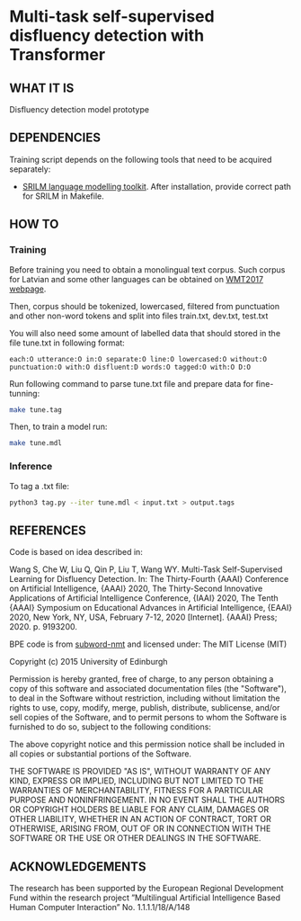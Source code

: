 # Multi-task self-supervised disfluency detection with Transformer

## WHAT IT IS
Disfluency detection model prototype

## DEPENDENCIES
Training script depends on the following tools that need to be acquired separately:

- [SRILM language modelling toolkit](http://www.speech.sri.com/projects/srilm/download.html). After installation, provide correct path for SRILM in Makefile.

## HOW TO 
### Training

Before training you need to obtain a monolingual text corpus. Such corpus for 
Latvian and some other languages can be obtained on [WMT2017 webpage](http://www.statmt.org/wmt17/translation-task.html#download).

Then, corpus should be tokenized, lowercased, filtered from punctuation and 
other non-word tokens and split into files train.txt, dev.txt, test.txt

You will also need some amount of labelled data that should stored in the file tune.txt in following format:
```
each:O utterance:O in:O separate:O line:O lowercased:O without:O punctuation:O with:O disfluent:D words:O tagged:O with:O D:O
```

Run following command to parse tune.txt file and prepare data for fine-tunning:
```bash
make tune.tag
```

Then, to train a model run:
```bash
make tune.mdl
```

### Inference
To tag a .txt file:
```bash
python3 tag.py --iter tune.mdl < input.txt > output.tags
```

## REFERENCES
Code is based on idea described in:

Wang S, Che W, Liu Q, Qin P, Liu T, Wang WY. Multi-Task Self-Supervised Learning for Disfluency Detection. In: The Thirty-Fourth {AAAI} Conference on Artificial Intelligence, {AAAI} 2020, The Thirty-Second Innovative Applications of Artificial Intelligence Conference, {IAAI} 2020, The Tenth {AAAI} Symposium on Educational Advances in Artificial Intelligence, {EAAI} 2020, New York, NY, USA, February 7-12, 2020 [Internet]. {AAAI} Press; 2020. p. 9193200. 

BPE code is from [subword-nmt](https://github.com/rsennrich/subword-nmt) and licensed under:
The MIT License (MIT)

Copyright (c) 2015 University of Edinburgh

Permission is hereby granted, free of charge, to any person obtaining a copy
of this software and associated documentation files (the "Software"), to deal
in the Software without restriction, including without limitation the rights
to use, copy, modify, merge, publish, distribute, sublicense, and/or sell
copies of the Software, and to permit persons to whom the Software is
furnished to do so, subject to the following conditions:

The above copyright notice and this permission notice shall be included in all
copies or substantial portions of the Software.

THE SOFTWARE IS PROVIDED "AS IS", WITHOUT WARRANTY OF ANY KIND, EXPRESS OR
IMPLIED, INCLUDING BUT NOT LIMITED TO THE WARRANTIES OF MERCHANTABILITY,
FITNESS FOR A PARTICULAR PURPOSE AND NONINFRINGEMENT. IN NO EVENT SHALL THE
AUTHORS OR COPYRIGHT HOLDERS BE LIABLE FOR ANY CLAIM, DAMAGES OR OTHER
LIABILITY, WHETHER IN AN ACTION OF CONTRACT, TORT OR OTHERWISE, ARISING FROM,
OUT OF OR IN CONNECTION WITH THE SOFTWARE OR THE USE OR OTHER DEALINGS IN THE
SOFTWARE.

## ACKNOWLEDGEMENTS
The research has been supported by the European Regional Development Fund within the research project ”Multilingual Artificial Intelligence Based Human Computer Interaction” No. 1.1.1.1/18/A/148

